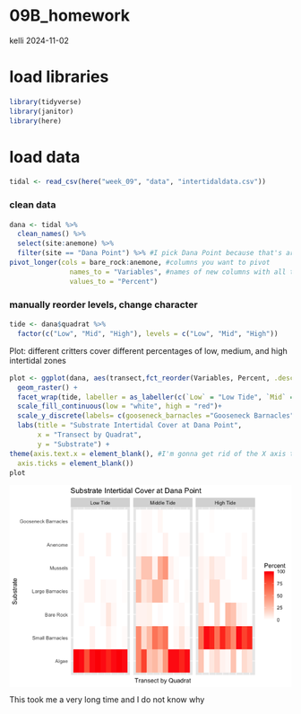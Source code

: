 09B_homework
================
kelli
2024-11-02

# load libraries

``` r
library(tidyverse)
library(janitor)
library(here)
```

# load data

``` r
tidal <- read_csv(here("week_09", "data", "intertidaldata.csv"))
```

### clean data

``` r
dana <- tidal %>%
  clean_names() %>%
  select(site:anemone) %>%
  filter(site == "Dana Point") %>% #I pick Dana Point because that's around where my mom n dad grew up
pivot_longer(cols = bare_rock:anemone, #columns you want to pivot
               names_to = "Variables", #names of new columns with all the variables
               values_to = "Percent")
```

### manually reorder levels, change character

``` r
tide <- dana$quadrat %>%
  factor(c("Low", "Mid", "High"), levels = c("Low", "Mid", "High"))
```

Plot: different critters cover different percentages of low, medium, and
high intertidal zones

``` r
plot <- ggplot(dana, aes(transect,fct_reorder(Variables, Percent, .desc = TRUE), fill= Percent))+
  geom_raster() + 
  facet_wrap(tide, labeller = as_labeller(c(`Low` = "Low Tide", `Mid` = "Middle Tide",`High` = "High Tide"))) +
  scale_fill_continuous(low = "white", high = "red")+
  scale_y_discrete(labels= c(gooseneck_barnacles ="Gooseneck Barnacles", anemone = "Anenome", mussels = "Mussels", large_barnacles = "Large Barnacles", bare_rock = "Bare Rock", small_barnacles = "Small Barnacles", algae = "Algae"))+
  labs(title = "Substrate Intertidal Cover at Dana Point",
       x = "Transect by Quadrat",
       y = "Substrate") +
theme(axis.text.x = element_blank(), #I'm gonna get rid of the X axis ticks and numbers because I don't know that they mean anything important
  axis.ticks = element_blank()) 
plot
```

<img src="../output/intertidal_plot-1.png" style="display: block; margin: auto;" />

This took me a very long time and I do not know why
